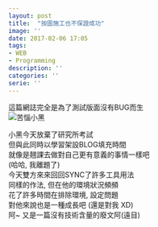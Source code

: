 ```yaml
---
layout: post
title:  "按圖施工也不保證成功"
image: ''
date: 2017-02-06 17:05
tags:
- WEB
- Programming
description: ''
categories: ''
serie: ''
---
```


這篇網誌完全是為了測試版面沒有BUG而生<br />
<img src="http://i.imgur.com/s02eJ1J.jpg" alt="苦惱小黑">

小黑今天放棄了研究所考試<br />
但與此同時以學習架設BLOG填充時間<br />
就像是翹課去做對自己更有意義的事情一樣吧<br />
(哈哈, 我離題了)<br />
今天雙方來來回回SYNC了許多工具用法<br />
同樣的作法, 但在他的環境狀況頻頻<br />
花了許多時間在排除環境, 設定問題<br />
對他來說也是一種成長吧 (還是對我 XD)<br />
阿~ 又是一篇沒有技術含量的廢文阿(遠目)<br />


























